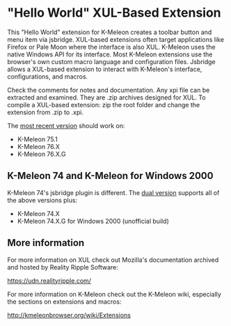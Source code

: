 # "Hello World" XUL-Based Extension
This "Hello World" extension for K-Meleon creates a toolbar button and menu item via jsbridge. XUL-based extensions often target applications like Firefox or Pale Moon where the interface is also XUL. K-Meleon uses the native Windows API for its interface. Most K-Meleon extensions use the browser's own custom macro language and configuration files. Jsbridge allows a XUL-based extension to interact with K-Meleon's interface, configurations, and macros. 

Check the comments for notes and documentation. Any xpi file can be extracted and examined. They are .zip archives designed for XUL. To compile a XUL-based extension: zip the root folder and change the extension from .zip to .xpi.

The [most recent version](
https://github.com/rjjiii/Hello-World-XUL-/releases/download/v.1.3/hello_world@extensions.kmeleonbrowser.org.xpi) should work on:
* K-Meleon 75.1
* K-Meleon 76.X
* K-Meleon 76.X.G




## K-Meleon 74 and K-Meleon for Windows 2000
K-Meleon 74's jsbridge plugin is different. The [dual version](https://github.com/rjjiii/Hello-World-XUL-/releases/download/v1.3.74G/hello_world@extensions.kmeleonbrowser.org.xpi) supports all of the above versions plus:
* K-Meleon 74.X
* K-Meleon 74.X.G for Windows 2000 (unofficial build)



## More information
For more information on XUL check out Mozilla's documentation archived and hosted by Reality Ripple Software:

https://udn.realityripple.com/

For more information on K-Meleon check out the K-Meleon wiki, especially the sections on extensions and macros:

http://kmeleonbrowser.org/wiki/Extensions
